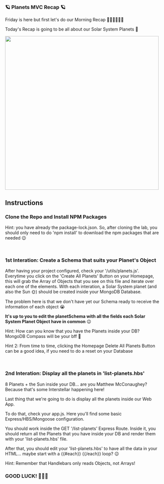 ### 🪐 Planets MVC Recap 🪐

Friday is here but first let's do our Morning Recap 🤸‍♂️🤸‍♂🤸‍♂

Today's Recap is going to be all about our Solar System Planets 🚀

<img width="500" height="500" src="https://i.pinimg.com/originals/82/73/1c/82731cd69bc7c8ad339d88eabed303f3.gif"/>

## Instructions

### Clone the Repo and Install NPM Packages

Hint: you have already the package-lock.json. So, after cloning the lab, you should only need to do 'npm install' to download the npm packages that are needed 😉

<br>

### 1st Interation: Create a Schema that suits your Planet's Object

After having your project configured, check your '/utils/planets.js'. Everytime you click on the 'Create All Planets' Button on your Homepage, this will grab the Array of Objects that you see on this file and iterate over each one of the elements. With each interation, a Solar System planet (and also the Sun 🌞) should be created inside your MongoDB Database. 

The problem here is that we don't have yet our Schema ready to receive the information of each object 😭

<b>It's up to you to edit the planetSchema with all the fields each Solar System Planet Object have in common</b> 😉

Hint: How can you know that you have the Planets inside your DB? MongoDB Compass will be your bff 🚀

Hint 2: From time to time, clicking the Homepage Delete All Planets Button can be a good idea, if you need to do a reset on your Database

<br>

### 2nd Interation: Display all the planets in 'list-planets.hbs'

8 Planets + the Sun inside your DB... are you Matthew McConaughey? Because that's some Interstellar happening here! 

Last thing that we're going to do is display all the planets inside our Web App. 

To do that, check your app.js. Here you'll find some basic Express/HBS/Mongoose configuration. 

You should work inside the GET '/list-planets' Express Route. Inside it, you should return all the Planets that you have inside your DB and render them with your 'list-planets.hbs' file. 

After that, you should edit your 'list-planets.hbs' to have all the data in your HTML... maybe start with a {{#each}} {{/each}} loop? 😉

Hint: Remember that Handlebars only reads Objects, not Arrays!


### GOOD LUCK! 🎉🎉🎉

<br>
